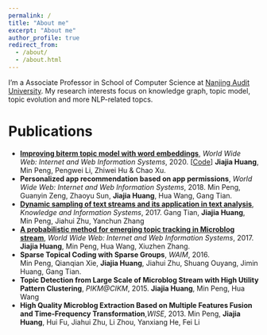 ```yaml
---
permalink: /
title: "About me"
excerpt: "About me"
author_profile: true
redirect_from: 
  - /about/
  - /about.html
---
```


I’m a Associate Professor in School of Computer Science at [Nanjing Audit University](https://www.nau.edu.cn/). My research interests focus on knowledge graph, topic model, topic evolution and more NLP-related topcs.


Publications
======
*   **[Improving biterm topic model with word embeddings](https://link.springer.com/article/10.1007/s11280-020-00823-w)**, *World Wide Web: Internet and Web Information Systems*, 2020. [[Code](https://github.com/Jenny-HJJ/NBTMWE)]    **Jiajia Huang**, Min Peng, Pengwei Li, Zhiwei Hu & Chao Xu.
*   **Personalized app recommendation based on app permissions**, *World Wide Web: Internet and Web Information Systems*, 2018.  Min Peng, Guanyin Zeng, Zhaoyu Sun, **Jiajia Huang**, Hua Wang, Gang Tian.
*   **[Dynamic sampling of text streams and its application in text analysis](https://www.researchgate.net/publication/315663166_Dynamic_sampling_of_text_streams_and_its_application_in_text_analysis)**, *Knowledge and Information Systems*, 2017.  Gang Tian, **Jiajia Huang**, Min Peng, Jiahui Zhu, Yanchun Zhang
*   **[A probabilistic method for emerging topic tracking in Microblog stream](https://www.researchgate.net/publication/301577053_A_probabilistic_method_for_emerging_topic_tracking_in_Microblog_stream)**, *World Wide Web: Internet and Web Information Systems*, 2017. **Jiajia Huang**, Min Peng, Hua Wang,  Xiuzhen Zhang.
*   **Sparse Topical Coding with Sparse Groups**, *WAIM*, 2016.     
    Min Peng, Qianqian Xie, **Jiajia Huang**, Jiahui Zhu, Shuang Ouyang, Jimin Huang, Gang Tian.
*   **Topic Detection from Large Scale of Microblog Stream with High Utility Pattern Clustering**, *PIKM@CIKM*, 2015.  **Jiajia Huang**, Min Peng, Hua Wang
* **High Quality Microblog Extraction Based on Multiple Features Fusion and Time-Frequency Transformation**,*WISE*, 2013.	Min Peng, **Jiajia Huang**, Hui Fu, Jiahui Zhu, Li Zhou, Yanxiang He, Fei Li
